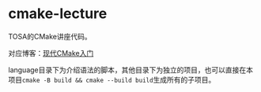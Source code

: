 # cmake-lecture

TOSA的CMake讲座代码。

对应博客：[现代CMake入门](https://melonedo.github.io/2022/03/14/%E7%8E%B0%E4%BB%A3CMake/)

language目录下为介绍语法的脚本，其他目录下为独立的项目，也可以直接在本项目`cmake -B build && cmake --build build`生成所有的子项目。
